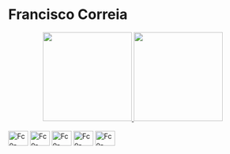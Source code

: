 <h1>Francisco Correia</h1>

<div align="center">
  <a href="https://github.com/Fco-Correia">
    <img height="180em" src="https://github-readme-stats.vercel.app/api?username=Fco-Correia&show_icons=true&theme=dracula&include_all_commits=true&count_private=true"/>
    <img height="180em" src="https://github-readme-stats.vercel.app/api/top-langs/?username=Fco-Correia&layout=compact&langs_count=7&theme=dracula"/>
  </a>
</div>

<div style="display: inline_block"><br>
  <img align="center" alt="Fco-Correia-JS" height="30" width="40" src="https://cdn.jsdelivr.net/gh/devicons/devicon/icons/javascript/javascript-plain.svg" />
  <img align="center" alt="Fco-Correia-HTML" height="30" width="40" src="https://cdn.jsdelivr.net/gh/devicons/devicon/icons/html5/html5-original.svg" />
  <img align="center" alt="Fco-Correia-CSS" height="30" width="40" src="https://cdn.jsdelivr.net/gh/devicons/devicon/icons/css3/css3-original.svg" />
  <img align="center" alt="Fco-Correia-PY" height="30" width="40" src="https://cdn.jsdelivr.net/gh/devicons/devicon/icons/python/python-plain.svg" />
  <img align="center" alt="Fco-Correia-Dart" height="30" width="40" src="https://cdn.jsdelivr.net/gh/devicons/devicon/icons/dart/dart-original.svg" />
</div>
